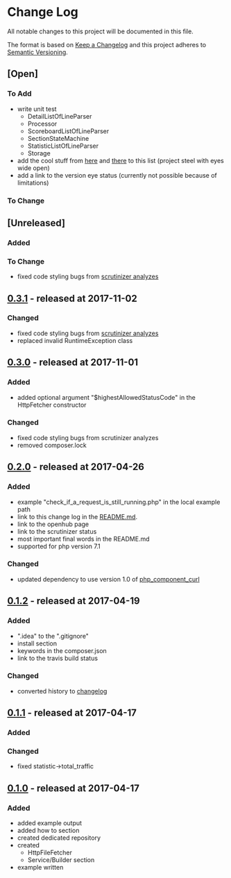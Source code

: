 # Change Log

All notable changes to this project will be documented in this file.

The format is based on [Keep a Changelog](http://keepachangelog.com/)
and this project adheres to [Semantic Versioning](http://semver.org/).

## [Open]

### To Add

* write unit test
    * DetailListOfLineParser
    * Processor
    * ScoreboardListOfLineParser
    * SectionStateMachine
    * StatisticListOfLineParser
    * Storage
* add the cool stuff from [here](https://github.com/bjhale/apache-status/blob/master/ApacheStatus.php) and [there](https://github.com/TomCan/server-status-parser) to this list (project steel with eyes wide open)
* add a link to the version eye status (currently not possible because of limitations)

### To Change

## [Unreleased]

### Added

### To Change

* fixed code styling bugs from [scrutinizer analyzes](https://scrutinizer-ci.com/g/bazzline/php_component_apache_status_parser/inspections/3a8f7694-a6b2-4c12-ab52-647a70ddd5de/patches?status=all)

## [0.3.1](https://github.com/bazzline/php_component_apache_status_parser/tree/0.3.1) - released at 2017-11-02

### Changed

* fixed code styling bugs from [scrutinizer analyzes](https://scrutinizer-ci.com/g/bazzline/php_component_apache_status_parser/inspections/80857b6b-58a3-47cf-877a-6104e0b830b5/patches?status=all)
* replaced invalid RuntimeException class

## [0.3.0](https://github.com/bazzline/php_component_apache_status_parser/tree/0.3.0) - released at 2017-11-01

### Added

* added optional argument "$highestAllowedStatusCode" in the HttpFetcher constructor

### Changed

* fixed code styling bugs from scrutinizer analyzes
* removed composer.lock

## [0.2.0](https://github.com/bazzline/php_component_apache_status_parser/tree/0.2.0) - released at 2017-04-26

### Added

* example "check_if_a_request_is_still_running.php" in the local example path
* link to this change log in the [README.md](https://github.com/bazzline/php_component_apache_status_parser/blob/master/README.md).
* link to the openhub page
* link to the scrutinizer status
* most important final words in the README.md
* supported for php version 7.1

### Changed

* updated dependency to use version 1.0 of [php_component_curl](https://github.com/bazzline/php_component_curl)

## [0.1.2](https://github.com/bazzline/php_component_apache_status_parser/tree/0.1.2) - released at 2017-04-19

### Added

* ".idea" to the ".gitignore"
* install section
* keywords in the composer.json
* link to the travis build status

### Changed

* converted history to [changelog](http://keepachangelog.com/en/0.3.0/)

## [0.1.1](https://github.com/bazzline/php_component_apache_status_parser/tree/0.1.1) - released at 2017-04-17

### Added

### Changed

* fixed statistic->total_traffic

## [0.1.0](https://github.com/bazzline/php_component_apache_status_parser/tree/0.1.0) - released at 2017-04-17

### Added

* added example output
* added how to section
* created dedicated repository
* created
    * HttpFileFetcher
    * Service/Builder section
* example written

